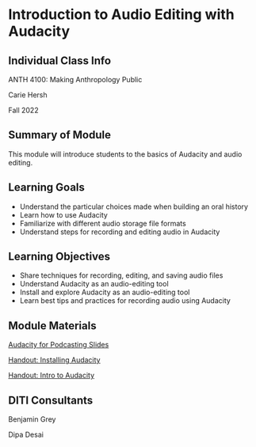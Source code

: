 <h1>Introduction to Audio Editing with Audacity</h1>
<h2>Individual Class Info</h2>

ANTH 4100: Making Anthropology Public

Carie Hersh

Fall 2022

<h2>Summary of Module</h2>

This module will introduce students to the basics of Audacity and audio editing.

<h2>Learning Goals</h2>

* Understand the particular choices made when building an oral history 
* Learn how to use Audacity
* Familiarize with different audio storage file formats
* Understand steps for recording and editing audio in Audacity

<h2>Learning Objectives</h2>

* Share techniques for recording, editing, and saving audio files  
* Understand Audacity as an audio-editing tool
* Install and explore Audacity as an audio-editing tool
* Learn best tips and practices for recording audio using Audacity 

<h2>Module Materials</h2>

[Audacity for Podcasting Slides](https://github.com/NULabNortheastern/digitalassignmentshowcase/blob/master/audio-editing_podcasting/fa22-hersh-anth4100-audacity/Audacity_presentation.pdf)

[Handout: Installing Audacity](https://github.com/NULabNortheastern/digitalassignmentshowcase/blob/master/audio-editing_podcasting/fa22-hersh-anth4100-audacity/handout-install_audacity.pdf)

[Handout: Intro to Audacity](https://github.com/NULabNortheastern/digitalassignmentshowcase/blob/master/audio-editing_podcasting/fa22-hersh-anth4100-audacity/handout-intro_to_audacity.pdf)

<h2>DITI Consultants</h2>

Benjamin Grey

Dipa Desai




